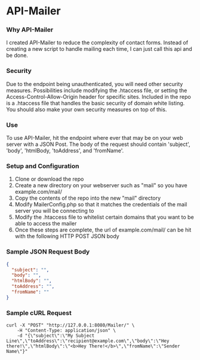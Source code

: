 # API-Mailer
### Why API-Mailer
I created API-Mailer to reduce the complexity of contact forms. Instead of creating a new script to handle mailing each time, I can just call this api and be done. 

### Security
Due to the endpoint being unauthenticated, you will need other security measures. Possibilities include modifying the .htaccess file, or setting the Access-Control-Allow-Origin header for specific sites. Included in the repo is a .htaccess file that handles the basic security of domain white listing. You should also make your own security measures on top of this.

### Use
To use API-Mailer, hit the endpoint where ever that may be on your web server with a JSON Post. The body of the request should contain 'subject', 'body', 'htmlBody, 'toAddress', and 'fromName'.

### Setup and Configuration
1. Clone or download the repo
2. Create a new directory on your webserver such as "mail" so you have example.com/mail/
3. Copy the contents of the repo into the new "mail" directory
4. Modify MailerConfig.php so that it matches the credentials of the mail server you will be connecting to
5. Modify the .htaccess file to whitelist certain domains that you want to be able to access the mailer
6. Once these steps are complete, the url of example.com/mail/ can be hit with the following HTTP POST JSON body

### Sample JSON Request Body
```JSON
{
  "subject": "",
  "body": "",
  "htmlBody": "",
  "toAddress": "",
  "fromName": ""
}
```

### Sample cURL Request
```
curl -X "POST" "http://127.0.0.1:8080/Mailer/" \
	-H "Content-Type: application/json" \
	-d "{\"subject\":\"My Subject Line\",\"toAddress\":\"recipient@example.com\",\"body\":\"Hey there!\",\"htmlBody\":\"<b>Hey There!</b>\",\"fromName\":\"Sender Name\"}"
```
